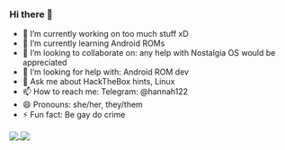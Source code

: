 ### Hi there 👋

- 🔭 I’m currently working on too much stuff xD
- 🌱 I’m currently learning Android ROMs
- 👯 I’m looking to collaborate on: any help with Nostalgia OS would be appreciated
- 🤔 I’m looking for help with: Android ROM dev
- 💬 Ask me about HackTheBox hints, Linux
- 📫 How to reach me: Telegram: @hannah122
- 😄 Pronouns: she/her, they/them
- ⚡ Fun fact: Be gay do crime


<a href="https://github.com/00p513-dev">
  <img align="center" src="https://github-readme-stats.vercel.app/api?username=00p513-dev&show_icons=true&theme=nord&include_all_commits=true)](https://github.com/00p513-dev" />
</a>
<a href="https://github.com/00p513-dev">
  <img align="center" src="https://github-readme-stats.vercel.app/api/top-langs/?username=00p513-dev&langs_count=14&theme=nord&layout=compact" />
</a>

<!--
**00p513-dev/00p513-dev** is a ✨ _special_ ✨ repository because its `README.md` (this file) appears on your GitHub profile.

Here are some ideas to get you started:

- 🔭 I’m currently working on ...
- 🌱 I’m currently learning ...
- 👯 I’m looking to collaborate on ...
- 🤔 I’m looking for help with ...
- 💬 Ask me about ...
- 📫 How to reach me: ...
- 😄 Pronouns: ...
- ⚡ Fun fact: ...
-->
